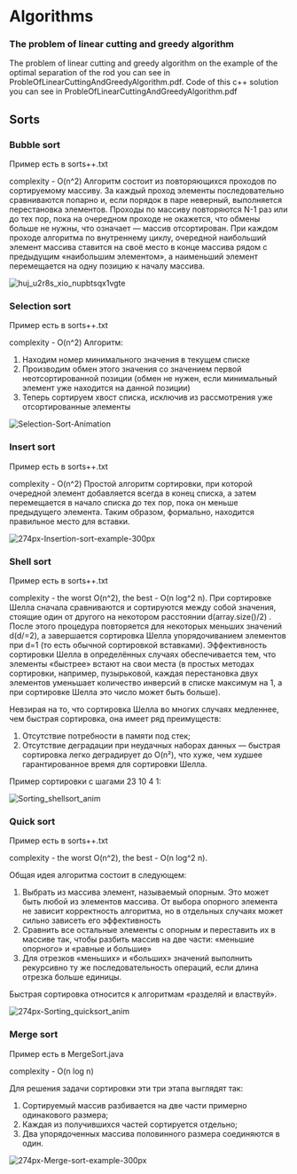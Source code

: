 # Algorithms

### The problem of linear cutting and greedy algorithm

The problem of linear cutting and greedy algorithm on the example of the optimal separation of the rod you can see in ProbleOfLinearCuttingAndGreedyAlgorithm.pdf. Code of this c++ solution you can see in ProbleOfLinearCuttingAndGreedyAlgorithm.pdf

## Sorts

### Bubble sort

Пример есть в sorts++.txt

complexity - O(n^2)
Алгоритм состоит из повторяющихся проходов по сортируемому массиву. За каждый проход элементы последовательно сравниваются попарно и, если порядок в паре неверный, выполняется перестановка элементов. Проходы по массиву повторяются N-1 раз или до тех пор, пока на очередном проходе не окажется, что обмены больше не нужны, что означает — массив отсортирован. При каждом проходе алгоритма по внутреннему циклу, очередной наибольший элемент массива ставится на своё место в конце массива рядом с предыдущим «наибольшим элементом», а наименьший элемент перемещается на одну позицию к началу массива.

![huj_u2r8s_xio_nupbtsqx1vgte](https://user-images.githubusercontent.com/70723969/133135622-f58e2c65-abfe-486d-a291-ccdca65cfc19.gif)

### Selection sort

Пример есть в sorts++.txt

complexity - O(n^2)
Алгоритм:
1. Находим номер минимального значения в текущем списке
2. Производим обмен этого значения со значением первой неотсортированной позиции (обмен не нужен, если минимальный элемент уже находится на данной позиции)
3. Теперь сортируем хвост списка, исключив из рассмотрения уже отсортированные элементы

![Selection-Sort-Animation](https://user-images.githubusercontent.com/70723969/133135537-79863f04-bc01-4e2d-b8ec-81ac1448a35c.gif)

### Insert sort

Пример есть в sorts++.txt

complexity - O(n^2)
Простой алгоритм сортировки, при которой очередной элемент добавляется всегда в конец списка, а затем перемещается в начало списка до тех пор, пока он меньше предыдущего элемента. Таким образом, формально, находится правильное место для вставки.

![274px-Insertion-sort-example-300px](https://user-images.githubusercontent.com/70723969/133135503-7b882cb1-cf8d-46d7-ad64-9c196819d789.gif)

### Shell sort

Пример есть в sorts++.txt

complexity - the worst O(n^2), the best - O(n log^2 n).
При сортировке Шелла сначала сравниваются и сортируются между собой значения, стоящие один от другого на некотором расстоянии d(array.size()/2) . После этого процедура повторяется для некоторых меньших значений d(d/=2), а завершается сортировка Шелла упорядочиванием элементов при d=1 (то есть обычной сортировкой вставками). Эффективность сортировки Шелла в определённых случаях обеспечивается тем, что элементы «быстрее» встают на свои места (в простых методах сортировки, например, пузырьковой, каждая перестановка двух элементов уменьшает количество инверсий в списке максимум на 1, а при сортировке Шелла это число может быть больше).

Невзирая на то, что сортировка Шелла во многих случаях медленнее, чем быстрая сортировка, она имеет ряд преимуществ:
1. Отсутствие потребности в памяти под стек;
2. Отсутствие деградации при неудачных наборах данных — быстрая сортировка легко деградирует до O(n²), что хуже, чем худшее гарантированное время для сортировки Шелла.

Пример сортировки с шагами 23 10 4 1:

![Sorting_shellsort_anim](https://user-images.githubusercontent.com/70723969/133135401-95dcab76-e073-43c3-a6b8-cf7c220e90bb.gif)

### Quick sort

Пример есть в sorts++.txt

complexity - the worst O(n^2), the best - O(n log^2 n).

Общая идея алгоритма состоит в следующем:
1. Выбрать из массива элемент, называемый опорным. Это может быть любой из элементов массива. От выбора опорного элемента не зависит корректность алгоритма, но в отдельных случаях может сильно зависеть его эффективность
2. Сравнить все остальные элементы с опорным и переставить их в массиве так, чтобы разбить массив на две части: «меньшие опорного» и «равные и большие»
3. Для отрезков «меньших» и «больших» значений выполнить рекурсивно ту же последовательность операций, если длина отрезка больше единицы.

Быстрая сортировка относится к алгоритмам «разделяй и властвуй».

![274px-Sorting_quicksort_anim](https://user-images.githubusercontent.com/70723969/133135274-9ad30da3-cb5a-4a0e-a52a-c8e1dc646b97.gif)

### Merge sort

Пример есть в MergeSort.java

complexity - O(n log n)

Для решения задачи сортировки эти три этапа выглядят так:
1. Сортируемый массив разбивается на две части примерно одинакового размера;
2. Каждая из получившихся частей сортируется отдельно;
3. Два упорядоченных массива половинного размера соединяются в один.

![274px-Merge-sort-example-300px](https://user-images.githubusercontent.com/70723969/133136056-9358c210-a7eb-4643-909c-393d1f9f3c6e.gif)
